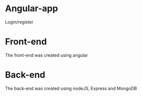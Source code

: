 # Angular-app
Login/register 

# Front-end
The front-end was created using angular

# Back-end
The back-end was created using nodeJS, Express and MongoDB
